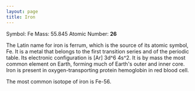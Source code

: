 ```yaml
---
layout: page
title: Iron
---
```


Symbol: Fe
Mass: 55.845 
Atomic Number: **26**

The Latin name for iron is ferrum, which is the source of 
its atomic symbol, Fe. It is a metal that belongs to the 
first transition series and of the periodic table. Its 
electronic configuration is [Ar] 3d^6 4s^2. It is by mass 
the most common element on Earth, forming much of Earth's 
outer and inner core. Iron is present in oxygen-transporting 
protein hemoglobin in red blood cell.

The most common isotope of iron is Fe-56.
